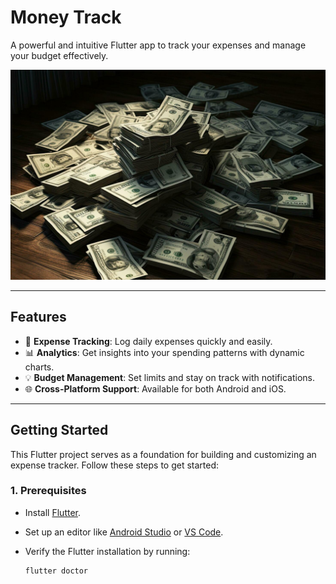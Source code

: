 # **Money Track**  
A powerful and intuitive Flutter app to track your expenses and manage your budget effectively.

![Money Tracker Banner](https://github.com/devanarayananSB/Expense-Tracker/blob/MoneyApp/hundred-dollar-bills-on-wooden-floor-3d-render-illustration-money-and-dollar-bills-are-spread-out-on-the-table-ai-generated-free-photo.jpg?raw=true)

---

## **Features**  
- 🤑 **Expense Tracking**: Log daily expenses quickly and easily.  
- 📊 **Analytics**: Get insights into your spending patterns with dynamic charts.  
- 💡 **Budget Management**: Set limits and stay on track with notifications.  
- 🌐 **Cross-Platform Support**: Available for both Android and iOS.  

---

## **Getting Started**

This Flutter project serves as a foundation for building and customizing an expense tracker. Follow these steps to get started:

### **1. Prerequisites**  
- Install [Flutter](https://flutter.dev/docs/get-started/install).  
- Set up an editor like [Android Studio](https://developer.android.com/studio) or [VS Code](https://code.visualstudio.com/).  
- Verify the Flutter installation by running:  

  ```bash
  flutter doctor
